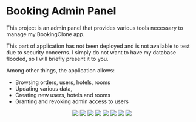 # Booking Admin Panel

This project is an admin panel that provides various tools necessary to manage my BookingClone app. 

This part of application has not been deployed and is not available to test due to security concerns. I simply do not want to have my database flooded, so I will briefly present it to you.

Among other things, the application allows: 
- Browsing orders, users, hotels, rooms
- Updating various data,
- Creating new users, hotels and rooms
- Granting and revoking admin access to users

<p align="center">
<img src="https://i.imgur.com/TLBAcOZ.png" >

<img src="https://i.imgur.com/LApd9bJ.png">

<img src="https://i.imgur.com/AAMbB7o.png">

<img src="https://i.imgur.com/Q7e2SUa.png">

<img src="https://i.imgur.com/tOxYst7.png">

<img src="https://i.imgur.com/Jdisq7b.png">

<img src="https://i.imgur.com/kWu428x.png">

<img src="https://i.imgur.com/5HykBDi.png">

</p>
